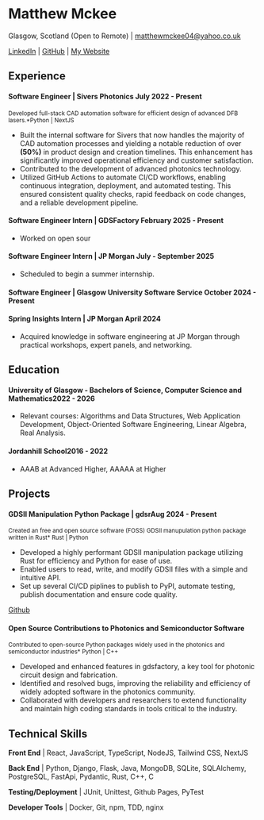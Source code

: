 <link rel="stylesheet" type="text/css" href="stylesheets/resume.css">

# Matthew Mckee

Glasgow, Scotland (Open to Remote) | matthewmckee04@yahoo.co.uk

[LinkedIn](https://www.linkedin.com/in/matthew-mckee-227401289/) | [GitHub](https://github.com/MatthewMckee4) | [My Website](https://matthewmckee.co.uk)

<div className="vertical-spacer"></div>

## Experience

#### Software Engineer | Sivers Photonics <span class="spacer"></span>July 2022 - Present

<small>Developed full-stack CAD automation software for efficient design of advanced DFB lasers.\*<span class="spacer"></span>Python | NextJS</small>

- Built the internal software for Sivers that now handles the majority of CAD automation processes and yielding a notable reduction of over **(50%)** in product design and creation timelines. This enhancement has significantly improved operational efficiency and customer satisfaction.
- Contributed to the development of advanced photonics technology.
- Utilized GitHub Actions to automate CI/CD workflows, enabling continuous integration, deployment, and automated testing. This ensured consistent quality checks, rapid feedback on code changes, and a reliable development pipeline.

#### Software Engineer Intern | GDSFactory <span class="spacer"></span>February 2025 - Present

- Worked on open sour

#### Software Engineer Intern | JP Morgan <span class="spacer"></span>July - September 2025

- Scheduled to begin a summer internship.

#### Software Engineer | Glasgow University Software Service <span class="spacer"></span>October 2024 - Present

#### Spring Insights Intern | JP Morgan <span class="spacer"></span>April 2024

- Acquired knowledge in software engineering at JP Morgan through practical workshops, expert panels, and networking.

## Education

#### University of Glasgow - Bachelors of Science, Computer Science and Mathematics<span class="spacer"></span>2022 - 2026

- Relevant courses: Algorithms and Data Structures, Web Application Development, Object-Oriented Software Engineering, Linear Algebra, Real Analysis.

#### Jordanhill School<span class="spacer"></span>2016 - 2022

- AAAB at Advanced Higher, AAAAA at Higher

## Projects

#### GDSII Manipulation Python Package | gdsr<span class="spacer"></span>Aug 2024 - Present

<small>Created an free and open source software (FOSS) GDSII manupulation python package written in Rust\*<span class="spacer"></span> Rust | Python</small>

- Developed a highly performant GDSII manipulation package utilizing Rust for efficiency and Python for ease of use.
- Enabled users to read, write, and modify GDSII files with a simple and intuitive API.
- Set up several CI/CD piplines to publish to PyPI, automate testing, publish documentation and ensure code quality.

[Github](https://github.com/MatthewMckee4/gdsr)

#### Open Source Contributions to Photonics and Semiconductor Software

<small>Contributed to open-source Python packages widely used in the photonics and semiconductor industries\*<span class="spacer"></span> Python | C++</small>

- Developed and enhanced features in gdsfactory, a key tool for photonic circuit design and fabrication.
- Identified and resolved bugs, improving the reliability and efficiency of widely adopted software in the photonics community.
- Collaborated with developers and researchers to extend functionality and maintain high coding standards in tools critical to the industry.

<!-- #### MERN Stack Music Rating Website | ReviewIt<span class="spacer"></span>Aug 2023 - Dec 2023

*Developed a full-stack TypeScript website that interacts with Spotify API* <span class="spacer"></span> ReactJS | NodeJS | MongoDB | Spotify API

- Designed and implemented a user-friendly interface using React and TypeScript for easy navigation and interaction.
- Integrated NodeJS and MongoDB to manage user data and store information about music ratings and reviews.
- Leveraged Spotify API to fetch and display music data, enabling users to rate and review songs and albums within the platform, and user data to show profile pictures for a cleaner user interface.

[Frontend](https://github.com/MatthewMckee4/Music-Rating-Frontend) [Backend](https://github.com/MatthewMckee4/Music-Rating-Backend) -->

## Technical Skills

**Front End** | React, JavaScript, TypeScript, NodeJS, Tailwind CSS, NextJS

**Back End** | Python, Django, Flask, Java, MongoDB, SQLite, SQLAlchemy, PostgreSQL, FastApi, Pydantic, Rust, C++, C

**Testing/Deployment** | JUnit, Unittest, Github Pages, PyTest

**Developer Tools** | Docker, Git, npm, TDD, nginx
